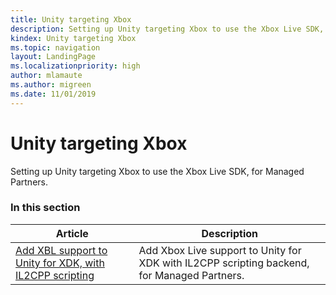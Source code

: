 ```yaml
---
title: Unity targeting Xbox
description: Setting up Unity targeting Xbox to use the Xbox Live SDK, for Managed Partners.
kindex: Unity targeting Xbox
ms.topic: navigation
layout: LandingPage
ms.localizationpriority: high
author: mlamaute
ms.author: migreen
ms.date: 11/01/2019
---
```


# Unity targeting Xbox

Setting up Unity targeting Xbox to use the Xbox Live SDK, for Managed Partners.


### In this section

| Article | Description |
|---------|-------------|
| [Add XBL support to Unity for XDK, with IL2CPP scripting](live-partner-unity-xdk-il2cpp.md) | Add Xbox Live support to Unity for XDK with IL2CPP scripting backend, for Managed Partners. |

<!-- 
standard template to fill-in to create the new official article: 
| [Setting up Unity targeting Xbox](unity-xbox-mp.md) | Setting up Unity targeting Xbox to use the Xbox Live SDK, for Managed Partners. |
-->
